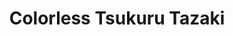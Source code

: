 ---
title: "Colorless Tsukuru Tazaki"
description: "Buku ini menyisakan sedikit kedongkolan buat saya. 90% awal dari buku ini sangatlah engaging – saya selesai membaca buku ini dalam 3 hari, its that engaging. Sayangnya endingnya terlalu mengambang untuk saya. I know this is so Murakanian. People like something. People doesn't always get what they like. But... still."
cover: "images/reading/colorless-tsukuru-tazaki.jpeg"
publishDate: 2018-06-15
authors: "Haruki Murakami"
categories: ["fiction & literature"]
---